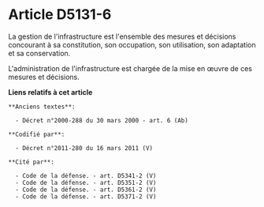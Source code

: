 # Article D5131-6

La gestion de l'infrastructure est l'ensemble des mesures et décisions concourant à sa constitution, son occupation, son
utilisation, son adaptation et sa conservation.

L'administration de l'infrastructure est chargée de la mise en œuvre de ces mesures et décisions.

**Liens relatifs à cet article**

	**Anciens textes**:

	  - Décret n°2000-288 du 30 mars 2000 - art. 6 (Ab)

	**Codifié par**:

	  - Décret n°2011-280 du 16 mars 2011 (V)

	**Cité par**:

	  - Code de la défense. - art. D5341-2 (V)
	  - Code de la défense. - art. D5351-2 (V)
	  - Code de la défense. - art. D5361-2 (V)
	  - Code de la défense. - art. D5371-2 (V)
